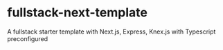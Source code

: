 # fullstack-next-template
A fullstack starter template with Next.js, Express, Knex.js with Typescript preconfigured
